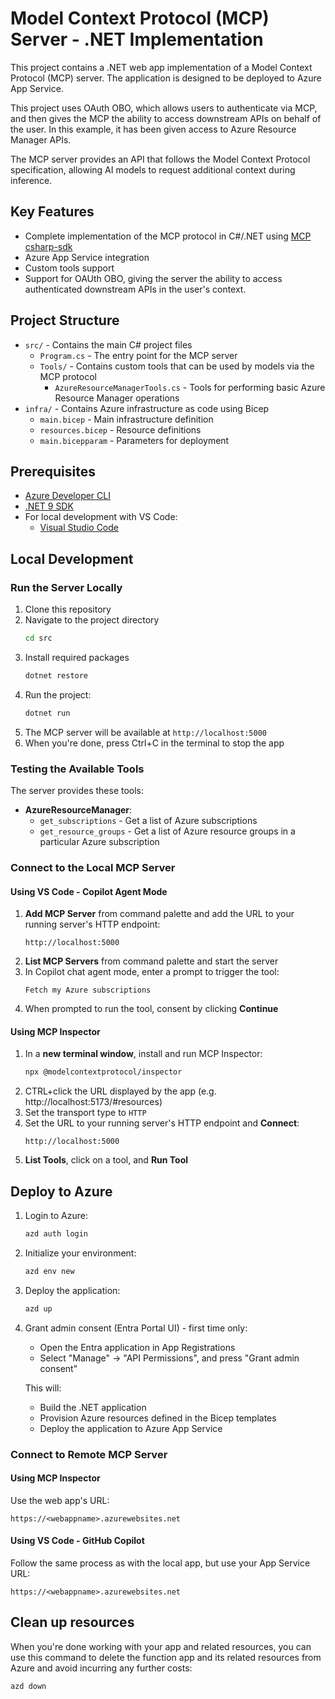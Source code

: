 # Model Context Protocol (MCP) Server - .NET Implementation

This project contains a .NET web app implementation of a Model Context Protocol (MCP) server. The application is designed to be deployed to Azure App Service.

This project uses OAuth OBO, which allows users to authenticate via MCP, and then gives the MCP the ability to access downstream APIs on behalf of the user. In this example, it has been given access to Azure Resource Manager APIs.

The MCP server provides an API that follows the Model Context Protocol specification, allowing AI models to request additional context during inference.

## Key Features

- Complete implementation of the MCP protocol in C#/.NET using [MCP csharp-sdk](https://github.com/modelcontextprotocol/csharp-sdk)
- Azure App Service integration
- Custom tools support
- Support for OAUth OBO, giving the server the ability to access authenticated downstream APIs in the user's context.

## Project Structure

- `src/` - Contains the main C# project files
  - `Program.cs` - The entry point for the MCP server
  - `Tools/` - Contains custom tools that can be used by models via the MCP protocol
    - `AzureResourceManagerTools.cs` - Tools for performing basic Azure Resource Manager operations
- `infra/` - Contains Azure infrastructure as code using Bicep
  - `main.bicep` - Main infrastructure definition
  - `resources.bicep` - Resource definitions
  - `main.bicepparam` - Parameters for deployment

## Prerequisites

- [Azure Developer CLI](https://aka.ms/azd)
- [.NET 9 SDK](https://dotnet.microsoft.com/download)
- For local development with VS Code:
  - [Visual Studio Code](https://code.visualstudio.com/)

## Local Development

### Run the Server Locally

1. Clone this repository
2. Navigate to the project directory
   ```bash
   cd src
   ```
3. Install required packages
   ```bash
   dotnet restore
   ```
4. Run the project:
   ```bash
   dotnet run
   ```
4. The MCP server will be available at `http://localhost:5000`
5. When you're done, press Ctrl+C in the terminal to stop the app

### Testing the Available Tools

The server provides these tools:
- **AzureResourceManager**:
  - `get_subscriptions` - Get a list of Azure subscriptions
  - `get_resource_groups` - Get a list of Azure resource groups in a particular Azure subscription

### Connect to the Local MCP Server

#### Using VS Code - Copilot Agent Mode

1. **Add MCP Server** from command palette and add the URL to your running server's HTTP endpoint:
   ```
   http://localhost:5000
   ```
2. **List MCP Servers** from command palette and start the server
3. In Copilot chat agent mode, enter a prompt to trigger the tool:
   ```
   Fetch my Azure subscriptions
   ```
4. When prompted to run the tool, consent by clicking **Continue**

#### Using MCP Inspector

1. In a **new terminal window**, install and run MCP Inspector:
   ```bash
   npx @modelcontextprotocol/inspector
   ```
2. CTRL+click the URL displayed by the app (e.g. http://localhost:5173/#resources)
3. Set the transport type to `HTTP`
4. Set the URL to your running server's HTTP endpoint and **Connect**:
   ```
   http://localhost:5000
   ```
5. **List Tools**, click on a tool, and **Run Tool**

## Deploy to Azure

1. Login to Azure:
   ```bash
   azd auth login
   ```

2. Initialize your environment:
   ```bash
   azd env new
   ```

3. Deploy the application:
   ```bash
   azd up
   ```

4. Grant admin consent (Entra Portal UI) - first time only:
   * Open the Entra application in App Registrations
   * Select "Manage" -> "API Permissions", and press "Grant admin consent"

   This will:
   - Build the .NET application
   - Provision Azure resources defined in the Bicep templates
   - Deploy the application to Azure App Service

### Connect to Remote MCP Server

#### Using MCP Inspector
Use the web app's URL:
```
https://<webappname>.azurewebsites.net
```

#### Using VS Code - GitHub Copilot
Follow the same process as with the local app, but use your App Service URL:
```
https://<webappname>.azurewebsites.net
```

## Clean up resources

When you're done working with your app and related resources, you can use this command to delete the function app and its related resources from Azure and avoid incurring any further costs:

```shell
azd down
```